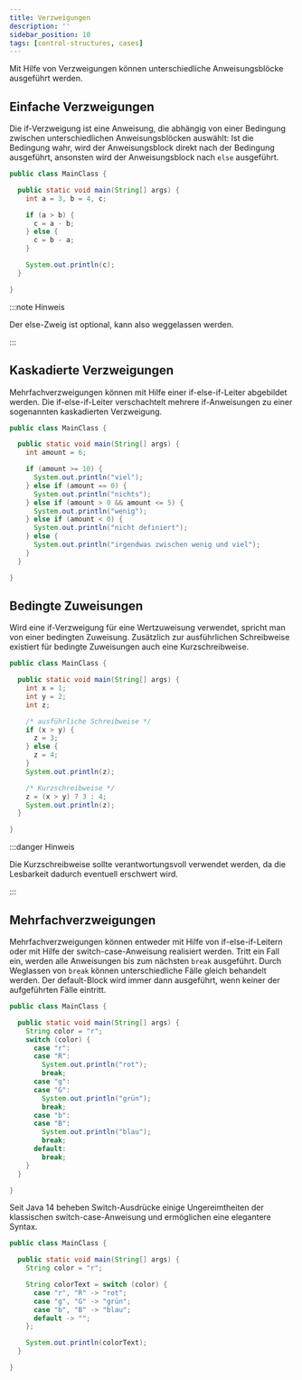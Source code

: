 ```yaml
---
title: Verzweigungen
description: ''
sidebar_position: 10
tags: [control-structures, cases]
---
```


Mit Hilfe von Verzweigungen können unterschiedliche Anweisungsblöcke ausgeführt werden.

## Einfache Verzweigungen

Die if-Verzweigung ist eine Anweisung, die abhängig von einer Bedingung zwischen unterschiedlichen Anweisungsblöcken auswählt: Ist die Bedingung wahr, wird der Anweisungsblock direkt nach der Bedingung ausgeführt, ansonsten wird der Anweisungsblock nach `else`
ausgeführt.

```java title="MainClass.java" showLineNumbers
public class MainClass {

  public static void main(String[] args) {
    int a = 3, b = 4, c;

    if (a > b) {
      c = a - b;
    } else {
      c = b - a;
    }

    System.out.println(c);
  }

}
```

:::note Hinweis

Der else-Zweig ist optional, kann also weggelassen werden.

:::

## Kaskadierte Verzweigungen

Mehrfachverzweigungen können mit Hilfe einer if-else-if-Leiter abgebildet werden. Die if-else-if-Leiter verschachtelt mehrere if-Anweisungen zu einer sogenannten kaskadierten Verzweigung.

```java title="MainClass.java" showLineNumbers
public class MainClass {

  public static void main(String[] args) {
    int amount = 6;

    if (amount >= 10) {
      System.out.println("viel");
    } else if (amount == 0) {
      System.out.println("nichts");
    } else if (amount > 0 && amount <= 5) {
      System.out.println("wenig");
    } else if (amount < 0) {
      System.out.println("nicht definiert");
    } else {
      System.out.println("irgendwas zwischen wenig und viel");
    }
  }

}
```

## Bedingte Zuweisungen

Wird eine if-Verzweigung für eine Wertzuweisung verwendet, spricht man von einer bedingten Zuweisung. Zusätzlich zur ausführlichen Schreibweise existiert für bedingte Zuweisungen auch eine Kurzschreibweise.

```java title="MainClass.java" showLineNumbers
public class MainClass {

  public static void main(String[] args) {
    int x = 1;
    int y = 2;
    int z;

    /* ausführliche Schreibweise */
    if (x > y) {
      z = 3;
    } else {
      z = 4;
    }
    System.out.println(z);

    /* Kurzschreibweise */
    z = (x > y) ? 3 : 4;
    System.out.println(z);
  }

}
```

:::danger Hinweis

Die Kurzschreibweise sollte verantwortungsvoll verwendet werden, da die Lesbarkeit dadurch eventuell erschwert wird.

:::

## Mehrfachverzweigungen

Mehrfachverzweigungen können entweder mit Hilfe von if-else-if-Leitern oder mit Hilfe der switch-case-Anweisung realisiert werden. Tritt ein Fall ein, werden alle Anweisungen bis zum nächsten `break` ausgeführt. Durch Weglassen von `break` können
unterschiedliche Fälle gleich behandelt werden. Der default-Block wird immer dann ausgeführt, wenn keiner der aufgeführten Fälle eintritt.

```java title="MainClass.java" showLineNumbers
public class MainClass {

  public static void main(String[] args) {
    String color = "r";
    switch (color) {
      case "r":
      case "R":
        System.out.println("rot");
        break;
      case "g":
      case "G":
        System.out.println("grün");
        break;
      case "b":
      case "B":
        System.out.println("blau");
        break;
      default:
        break;
    }
  }

}
```

Seit Java 14 beheben Switch-Ausdrücke einige Ungereimtheiten der klassischen switch-case-Anweisung und ermöglichen eine elegantere Syntax.

```java title="MainClass.java" showLineNumbers
public class MainClass {

  public static void main(String[] args) {
    String color = "r";

    String colorText = switch (color) {
      case "r", "R" -> "rot";
      case "g", "G" -> "grün";
      case "b", "B" -> "blau";
      default -> "";
    };

    System.out.println(colorText);
  }

}
```
